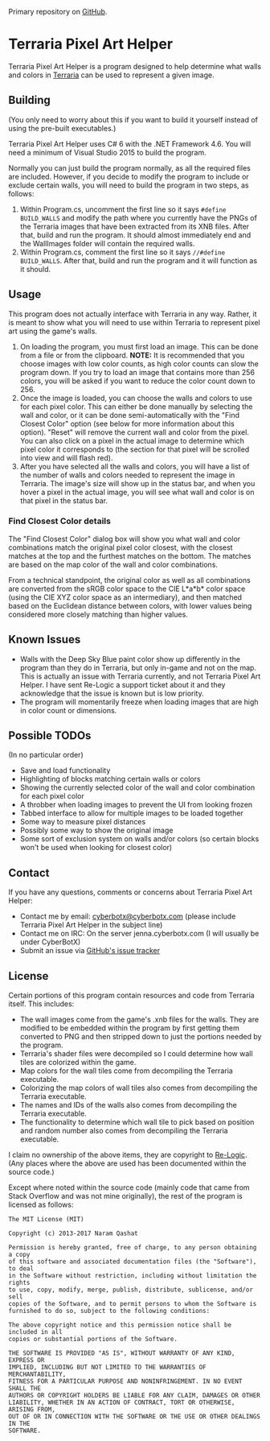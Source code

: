 Primary repository on [GitHub](https://github.com/CyberBotX/TerrariaPixelArtHelper).

# Terraria Pixel Art Helper

Terraria Pixel Art Helper is a program designed to help determine what walls and colors in [Terraria](https://terraria.org/) can be used to represent a given image.

## Building

(You only need to worry about this if you want to build it yourself instead of using the pre-built executables.)

Terraria Pixel Art Helper uses C# 6 with the .NET Framework 4.6. You will need a minimum of Visual Studio 2015 to build the program.

Normally you can just build the program normally, as all the required files are included. However, if you decide to modify the program to include or exclude certain walls, you will need to build the program in two steps, as follows:

1. Within Program.cs, uncomment the first line so it says `#define BUILD_WALLS` and modify the path where you currently have the PNGs of the Terraria images that have been extracted from its XNB files. After that, build and run the program. It should almost immediately end and the WallImages folder will contain the required walls.
2. Within Program.cs, comment the first line so it says `//#define BUILD_WALLS`. After that, build and run the program and it will function as it should.

## Usage

This program does not actually interface with Terraria in any way. Rather, it is meant to show what you will need to use within Terraria to represent pixel art using the game's walls.

1. On loading the program, you must first load an image. This can be done from a file or from the clipboard. **NOTE:** It is recommended that you choose images with low color counts, as high color counts can slow the program down. If you try to load an image that contains more than 256 colors, you will be asked if you want to reduce the color count down to 256.
2. Once the image is loaded, you can choose the walls and colors to use for each pixel color. This can either be done manually by selecting the wall and color, or it can be done semi-automatically with the "Find Closest Color" option (see below for more information about this option). "Reset" will remove the current wall and color from the pixel. You can also click on a pixel in the actual image to determine which pixel color it corresponds to (the section for that pixel will be scrolled into view and will flash red).
3. After you have selected all the walls and colors, you will have a list of the number of walls and colors needed to represent the image in Terraria. The image's size will show up in the status bar, and when you hover a pixel in the actual image, you will see what wall and color is on that pixel in the status bar.

### Find Closest Color details

The "Find Closest Color" dialog box will show you what wall and color combinations match the original pixel color closest, with the closest matches at the top and the furthest matches on the bottom. The matches are based on the map color of the wall and color combinations.

From a technical standpoint, the original color as well as all combinations are converted from the sRGB color space to the CIE L\*a\*b\* color space (using the CIE XYZ color space as an intermediary), and then matched based on the Euclidean distance between colors, with lower values being considered more closely matching than higher values.

## Known Issues

* Walls with the Deep Sky Blue paint color show up differently in the program than they do in Terraria, but only in-game and not on the map. This is actually an issue with Terraria currently, and not Terraria Pixel Art Helper. I have sent Re-Logic a support ticket about it and they acknowledge that the issue is known but is low priority.
* The program will momentarily freeze when loading images that are high in color count or dimensions.

## Possible TODOs

(In no particular order)

* Save and load functionality
* Highlighting of blocks matching certain walls or colors
* Showing the currently selected color of the wall and color combination for each pixel color
* A throbber when loading images to prevent the UI from looking frozen
* Tabbed interface to allow for multiple images to be loaded together
* Some way to measure pixel distances
* Possibly some way to show the original image
* Some sort of exclusion system on walls and/or colors (so certain blocks won't be used when looking for closest color)

## Contact

If you have any questions, comments or concerns about Terraria Pixel Art Helper:

* Contact me by email: cyberbotx@cyberbotx.com (please include Terraria Pixel Art Helper in the subject line)
* Contact me on IRC: On the server jenna.cyberbotx.com (I will usually be under CyberBotX)
* Submit an issue via [GitHub's issue tracker](https://github.com/CyberBotX/TerrariaPixelArtHelper/issues)

## License

Certain portions of this program contain resources and code from Terraria itself. This includes:

* The wall images come from the game's .xnb files for the walls. They are modified to be embedded within the program by first getting them converted to PNG and then stripped down to just the portions needed by the program.
* Terraria's shader files were decompiled so I could determine how wall tiles are colorized within the game.
* Map colors for the wall tiles come from decompiling the Terraria executable.
* Colorizing the map colors of wall tiles also comes from decompiling the Terraria executable.
* The names and IDs of the walls also comes from decompiling the Terraria executable.
* The functionality to determine which wall tile to pick based on position and random number also comes from decompiling the Terraria executable.

I claim no ownership of the above items, they are copyright to [Re-Logic](https://re-logic.com/). (Any places where the above are used has been documented within the source code.)

Except where noted within the source code (mainly code that came from Stack Overflow and was not mine originally), the rest of the program is licensed as follows:

```
The MIT License (MIT)

Copyright (c) 2013-2017 Naram Qashat

Permission is hereby granted, free of charge, to any person obtaining a copy
of this software and associated documentation files (the "Software"), to deal
in the Software without restriction, including without limitation the rights
to use, copy, modify, merge, publish, distribute, sublicense, and/or sell
copies of the Software, and to permit persons to whom the Software is
furnished to do so, subject to the following conditions:

The above copyright notice and this permission notice shall be included in all
copies or substantial portions of the Software.

THE SOFTWARE IS PROVIDED "AS IS", WITHOUT WARRANTY OF ANY KIND, EXPRESS OR
IMPLIED, INCLUDING BUT NOT LIMITED TO THE WARRANTIES OF MERCHANTABILITY,
FITNESS FOR A PARTICULAR PURPOSE AND NONINFRINGEMENT. IN NO EVENT SHALL THE
AUTHORS OR COPYRIGHT HOLDERS BE LIABLE FOR ANY CLAIM, DAMAGES OR OTHER
LIABILITY, WHETHER IN AN ACTION OF CONTRACT, TORT OR OTHERWISE, ARISING FROM,
OUT OF OR IN CONNECTION WITH THE SOFTWARE OR THE USE OR OTHER DEALINGS IN THE
SOFTWARE.
```
